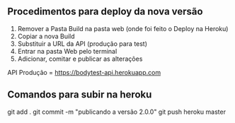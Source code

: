 ## Procedimentos para deploy da nova versão

1) Remover a Pasta Build na pasta web (onde foi feito o Deploy na Heroku)
2) Copiar a nova Build
3) Substituir a URL da API (produção para test)
4) Entrar na pasta Web pelo terminal
5) Adicionar, comitar e publicar as alterações

API Produção = https://bodytest-api.herokuapp.com

## Comandos para subir na heroku

git add .
git commit -m "publicando a versão 2.0.0"
git push heroku master

